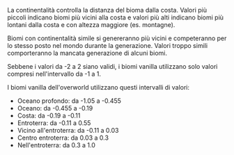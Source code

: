 La continentalità controlla la distanza del bioma dalla costa. Valori più piccoli indicano biomi più vicini alla costa e valori più alti indicano biomi più lontani dalla costa e con altezza maggiore (es. montagne).

Biomi con continentalità simile si genereranno più vicini e competeranno per lo stesso posto nel mondo durante la generazione. Valori troppo simili comporteranno la mancata generazione di alcuni biomi.

Sebbene i valori da -2 a 2 siano validi, i biomi vanilla utilizzano solo valori compresi nell'intervallo da -1 a 1.

I biomi vanilla dell'overworld utilizzano questi intervalli di valori:

* Oceano profondo: da -1.05 a -0.455
* Oceano: da -0.455 a -0.19
* Costa: da -0.19 a -0.11
* Entroterra: da -0.11 a 0.55
* Vicino all'entroterra: da -0.11 a 0.03
* Centro entroterra: da 0.03 a 0.3
* Nell'entroterra: da 0.3 a 1.0